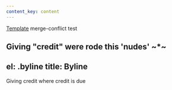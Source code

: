 ```yaml
---
content_key: content
---
```

[Template](../../patterns/03-templates-00-page/03-templates-00-page.html) merge-conflict test

Giving \"credit"
were rode this \'nudes'
~*~
---
el: .byline
title: Byline
---
Giving credit where credit is due
